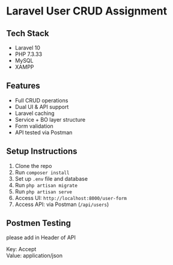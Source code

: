 # Laravel User CRUD Assignment

## Tech Stack
- Laravel 10
- PHP 7.3.33
- MySQL
- XAMPP

## Features
- Full CRUD operations
- Dual UI & API support
- Laravel caching
- Service + BO layer structure
- Form validation
- API tested via Postman

## Setup Instructions
1. Clone the repo
2. Run `composer install`
3. Set up `.env` file and database
4. Run `php artisan migrate`
5. Run `php artisan serve`
6. Access UI: `http://localhost:8000/user-form`
7. Access API: via Postman (`/api/users`)

## Postmen Testing 
please add in Header of API

Key:    Accept  
Value:  application/json
